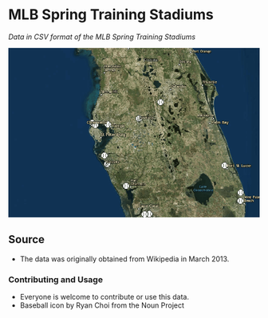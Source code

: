 # MLB Spring Training Stadiums

_Data in CSV format of the MLB Spring Training Stadiums_

[![screenshot](https://raw.githubusercontent.com/gavinr/mlb-spring-training-stadiums/master/spring-training-stadiums.gif)](https://arcg.is/1OrvCC)

## Source

 * The data was originally obtained from Wikipedia in March 2013.

### Contributing and Usage

 * Everyone is welcome to contribute or use this data.
 * Baseball icon by Ryan Choi from the Noun Project
